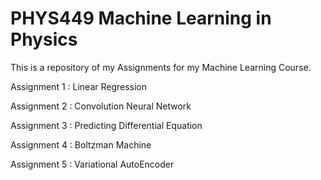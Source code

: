 # PHYS449 Machine Learning in Physics

This is a repository of my Assignments for my Machine Learning Course.

Assignment 1 : Linear Regression

Assignment 2 : Convolution Neural Network

Assignment 3 : Predicting Differential Equation

Assignment 4 : Boltzman Machine

Assignment 5 : Variational AutoEncoder


